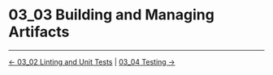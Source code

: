 # 03_03 Building and Managing Artifacts

<!-- FooterStart -->
---
[← 03_02 Linting and Unit Tests](../03_02_linting__unit_tests/README.md) | [03_04 Testing →](../03_04_testing/README.md)
<!-- FooterEnd -->

